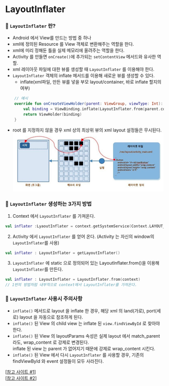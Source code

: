 # LayoutInflater

### 📌 `LayoutInflater` 란?
- Android 에서 View를 만드는 방법 중 하나
- xml에 정의된 Resource 를 View 객체로 변환해주는 역할을 한다.
- xml에 미리 정해둔 틀을 실제 메모리에 올려주는 역할을 한다.
- Activity 를 만들면 `onCreate()`에 추가되는 `setContentView` 메서드와 유사한 역할.
- xml 레이아웃 파일에 대한 뷰를 생성할 때 `LayoutInflater` 를 이용해야 한다.
- `LayoutInflater` 객체의 inflate 메서드를 이용해 새로운 뷰를 생성할 수 있다.
  - inflate(xml파일, 만든 뷰를 넣을 부모 layout/container, 바로 inflate 할지의 여부)
```kotlin
    // 예시
    override fun onCreateViewHolder(parent: ViewGroup, viewType: Int): ViewHolder {
        val binding = ViewBinding.inflate(LayoutInflater.from(parent.context), parent, false)
        return ViewHolder(binding)
    }
```
- root 를 지정하지 않을 경우 xml 상의 최상위 뷰의 xml layout 설정들은 무시된다.  
![layoutinflater_img.png](layoutinflater_img.png)

### 📌 `LayoutInflater` 생성하는 3가지 방법
1. Context 에서 `LayoutInflater` 를 가져온다.
```kotlin
val inflater :LyaoutInflater = context.getSystemService(Context.LAYOUT_INFLATER_SERVICE)
```
2. Activity 에서 `LayoutInflater` 를 얻어 온다. (Activity 는 자신의 window의 `LayoutInflater`를 사용)
```kotlin
val inflater : LayoutInflater = getLayoutInflater()
```
3. `LayoutInflater` 에 static 으로 정의되어 있는 LayoutInflater.from()을 이용해 `LayoutInflater`를 만든다.
```kotlin
val inflater : LayoutInflater = LayoutInflater.from(context)
// 1번의 방법처럼 내부적으로 context에서 LayoutInflater를 가져온다.
```

### 📌 `LayoutInflater` 사용시 주의사항
- `inflate()` 메서드로 layout 을 inflate 한 경우, 해당 xml 의 land(가로), port(세로) layout 을 자동으로 참조하게 된다.
- `inflate()` 된 View 의 child view 는 inflate 된 `view.findViewById` 로 찾아야 한다.
- `inflate()` 된 View 의 layoutParams 속성은 실제 layout 에서 match_parent 라도, wrap_content 로 강제로 변경된다.  
inflate 된 view 는 parent 가 없어지기 때문에 강제로 wrap_content 시킨다.
- `inflate()` 된 View 에서 다시 `LayoutInflater` 를 사용할 경우, 기존의 findViewById 와 event 설정들이 모두 사라진다.

[[참고 사이트 #1]]  
[[참고 사이트 #2]]

[참고 사이트 #1]: https://yejinson97gaegul.tistory.com/entry/LayoutInflater%EB%9E%80
[참고 사이트 #2]: https://www.crocus.co.kr/1584